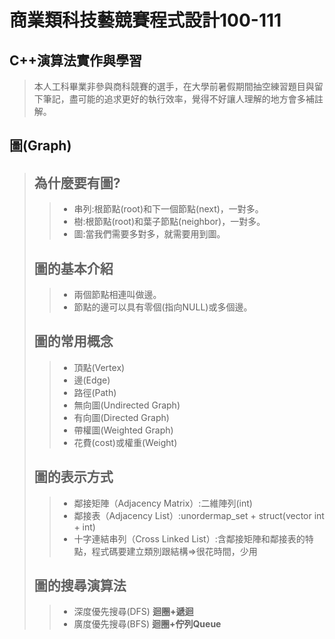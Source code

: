 # 商業類科技藝競賽程式設計100-111
## C++演算法實作與學習
> 本人工科畢業非參與商科競賽的選手，在大學前暑假期間抽空練習題目與留下筆記，盡可能的追求更好的執行效率，覺得不好讓人理解的地方會多補註解。
## 圖(Graph)
> ## 為什麼要有圖?
>> * 串列:根節點(root)和下一個節點(next)，一對多。
>> * 樹:根節點(root)和葉子節點(neighbor)，一對多。
>> * 圖:當我們需要多對多，就需要用到圖。
> ## 圖的基本介紹
>> * 兩個節點相連叫做邊。
>> * 節點的邊可以具有零個(指向NULL)或多個邊。
> ## 圖的常用概念
>> * 頂點(Vertex)
>> * 邊(Edge)
>> * 路徑(Path)
>> * 無向圖(Undirected Graph)
>> * 有向圖(Directed Graph)
>> * 帶權圖(Weighted Graph)
>> * 花費(cost)或權重(Weight)
> ## 圖的表示方式
>> * 鄰接矩陣（Adjacency Matrix）:二維陣列(int)
>> * 鄰接表（Adjacency List）:unordermap_set + struct(vector int + int)
>> * 十字連結串列（Cross Linked List）:含鄰接矩陣和鄰接表的特點，程式碼要建立類別跟結構=>很花時間，少用
> ## 圖的搜尋演算法
>> * 深度優先搜尋(DFS) **迴圈+遞迴**
>> * 廣度優先搜尋(BFS) **迴圈+佇列Queue**
